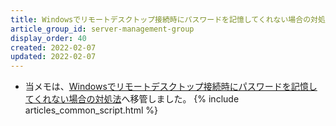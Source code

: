 ```yaml
---
title: Windowsでリモートデスクトップ接続時にパスワードを記憶してくれない場合の対処法
article_group_id: server-management-group
display_order: 40
created: 2022-02-07
updated: 2022-02-07
---
```

- 当メモは、[Windowsでリモートデスクトップ接続時にパスワードを記憶してくれない場合の対処法](https://thinktwice.tech/it/windows/what_to_do_if_windows_does_not_remember_your_password_when_connecting_to_remote_desktop/)へ移管しました。
{% include articles_common_script.html %}
